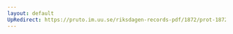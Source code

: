 ```yaml
---
layout: default
UpRedirect: https://pruto.im.uu.se/riksdagen-records-pdf/1872/prot-1872--ak--229.pdf
---
```

